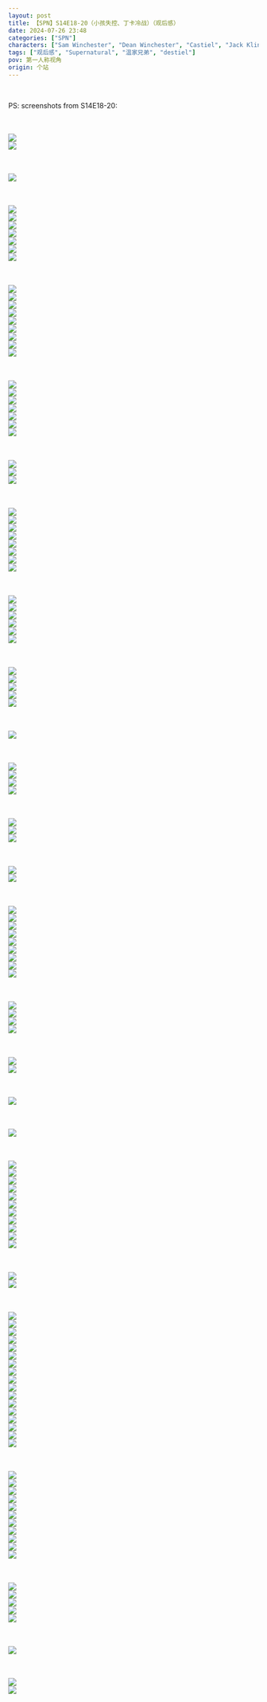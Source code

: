 ```yaml
---
layout: post
title: 【SPN】S14E18-20（小孩失控、丁卡冷战）（观后感）
date: 2024-07-26 23:48
categories: ["SPN"]
characters: ["Sam Winchester", "Dean Winchester", "Castiel", "Jack Kline", "Mary Winchester"]
tags: ["观后感", "Supernatural", "温家兄弟", "destiel"]
pov: 第一人称视角
origin: 个站
---
```


<br>

PS: screenshots from S14E18-20:

<br><br>
![](https://github.com/junesirius/junesirius.github.io/tree/master/assets/images/SPN/S14/2024-07-25-SPN-1418-1.jpg)
<br>
![](https://github.com/junesirius/junesirius.github.io/tree/master/assets/images/SPN/S14/2024-07-25-SPN-1418-2.jpg)
<br>

<br><br>
![](https://github.com/junesirius/junesirius.github.io/tree/master/assets/images/SPN/S14/2024-07-25-SPN-1418-3.jpg)
<br>

<br><br>
![](https://github.com/junesirius/junesirius.github.io/tree/master/assets/images/SPN/S14/2024-07-25-SPN-1418-4.jpg)
<br>
![](https://github.com/junesirius/junesirius.github.io/tree/master/assets/images/SPN/S14/2024-07-25-SPN-1418-5.jpg)
<br>
![](https://github.com/junesirius/junesirius.github.io/tree/master/assets/images/SPN/S14/2024-07-25-SPN-1418-6.jpg)
<br>
![](https://github.com/junesirius/junesirius.github.io/tree/master/assets/images/SPN/S14/2024-07-25-SPN-1418-7.jpg)
<br>
![](https://github.com/junesirius/junesirius.github.io/tree/master/assets/images/SPN/S14/2024-07-25-SPN-1418-8.jpg)
<br>
![](https://github.com/junesirius/junesirius.github.io/tree/master/assets/images/SPN/S14/2024-07-25-SPN-1418-9.jpg)
<br>
![](https://github.com/junesirius/junesirius.github.io/tree/master/assets/images/SPN/S14/2024-07-25-SPN-1418-10.jpg)
<br>

<br><br>
![](https://github.com/junesirius/junesirius.github.io/tree/master/assets/images/SPN/S14/2024-07-25-SPN-1418-11.jpg)
<br>
![](https://github.com/junesirius/junesirius.github.io/tree/master/assets/images/SPN/S14/2024-07-25-SPN-1418-12.jpg)
<br>
![](https://github.com/junesirius/junesirius.github.io/tree/master/assets/images/SPN/S14/2024-07-25-SPN-1418-13.jpg)
<br>
![](https://github.com/junesirius/junesirius.github.io/tree/master/assets/images/SPN/S14/2024-07-25-SPN-1418-14.jpg)
<br>
![](https://github.com/junesirius/junesirius.github.io/tree/master/assets/images/SPN/S14/2024-07-25-SPN-1418-15.jpg)
<br>
![](https://github.com/junesirius/junesirius.github.io/tree/master/assets/images/SPN/S14/2024-07-25-SPN-1418-16.jpg)
<br>
![](https://github.com/junesirius/junesirius.github.io/tree/master/assets/images/SPN/S14/2024-07-25-SPN-1418-17.jpg)
<br>
![](https://github.com/junesirius/junesirius.github.io/tree/master/assets/images/SPN/S14/2024-07-25-SPN-1418-18.jpg)
<br>
![](https://github.com/junesirius/junesirius.github.io/tree/master/assets/images/SPN/S14/2024-07-25-SPN-1418-19.jpg)
<br>

<br><br>
![](https://github.com/junesirius/junesirius.github.io/tree/master/assets/images/SPN/S14/2024-07-25-SPN-1418-20.jpg)
<br>
![](https://github.com/junesirius/junesirius.github.io/tree/master/assets/images/SPN/S14/2024-07-25-SPN-1418-21.jpg)
<br>
![](https://github.com/junesirius/junesirius.github.io/tree/master/assets/images/SPN/S14/2024-07-25-SPN-1418-22.jpg)
<br>
![](https://github.com/junesirius/junesirius.github.io/tree/master/assets/images/SPN/S14/2024-07-25-SPN-1418-23.jpg)
<br>
![](https://github.com/junesirius/junesirius.github.io/tree/master/assets/images/SPN/S14/2024-07-25-SPN-1418-24.jpg)
<br>
![](https://github.com/junesirius/junesirius.github.io/tree/master/assets/images/SPN/S14/2024-07-25-SPN-1418-25.jpg)
<br>
![](https://github.com/junesirius/junesirius.github.io/tree/master/assets/images/SPN/S14/2024-07-25-SPN-1418-26.jpg)
<br>

<br><br>
![](https://github.com/junesirius/junesirius.github.io/tree/master/assets/images/SPN/S14/2024-07-25-SPN-1418-27.jpg)
<br>
![](https://github.com/junesirius/junesirius.github.io/tree/master/assets/images/SPN/S14/2024-07-25-SPN-1418-28.jpg)
<br>
![](https://github.com/junesirius/junesirius.github.io/tree/master/assets/images/SPN/S14/2024-07-25-SPN-1418-29.jpg)
<br>

<br><br>
![](https://github.com/junesirius/junesirius.github.io/tree/master/assets/images/SPN/S14/2024-07-25-SPN-1418-30.jpg)
<br>
![](https://github.com/junesirius/junesirius.github.io/tree/master/assets/images/SPN/S14/2024-07-25-SPN-1418-31.jpg)
<br>
![](https://github.com/junesirius/junesirius.github.io/tree/master/assets/images/SPN/S14/2024-07-25-SPN-1418-32.jpg)
<br>
![](https://github.com/junesirius/junesirius.github.io/tree/master/assets/images/SPN/S14/2024-07-25-SPN-1418-33.jpg)
<br>
![](https://github.com/junesirius/junesirius.github.io/tree/master/assets/images/SPN/S14/2024-07-25-SPN-1418-34.jpg)
<br>
![](https://github.com/junesirius/junesirius.github.io/tree/master/assets/images/SPN/S14/2024-07-25-SPN-1418-35.jpg)
<br>
![](https://github.com/junesirius/junesirius.github.io/tree/master/assets/images/SPN/S14/2024-07-25-SPN-1418-36.jpg)
<br>
![](https://github.com/junesirius/junesirius.github.io/tree/master/assets/images/SPN/S14/2024-07-25-SPN-1418-37.jpg)
<br>

<br><br>
![](https://github.com/junesirius/junesirius.github.io/tree/master/assets/images/SPN/S14/2024-07-26-SPN-1419-1.jpg)
<br>
![](https://github.com/junesirius/junesirius.github.io/tree/master/assets/images/SPN/S14/2024-07-26-SPN-1419-2.jpg)
<br>
![](https://github.com/junesirius/junesirius.github.io/tree/master/assets/images/SPN/S14/2024-07-26-SPN-1419-3.jpg)
<br>
![](https://github.com/junesirius/junesirius.github.io/tree/master/assets/images/SPN/S14/2024-07-26-SPN-1419-4.jpg)
<br>
![](https://github.com/junesirius/junesirius.github.io/tree/master/assets/images/SPN/S14/2024-07-26-SPN-1419-5.jpg)
<br>
![](https://github.com/junesirius/junesirius.github.io/tree/master/assets/images/SPN/S14/2024-07-26-SPN-1419-6.jpg)
<br>

<br><br>
![](https://github.com/junesirius/junesirius.github.io/tree/master/assets/images/SPN/S14/2024-07-26-SPN-1419-7.jpg)
<br>
![](https://github.com/junesirius/junesirius.github.io/tree/master/assets/images/SPN/S14/2024-07-26-SPN-1419-8.jpg)
<br>
![](https://github.com/junesirius/junesirius.github.io/tree/master/assets/images/SPN/S14/2024-07-26-SPN-1419-9.jpg)
<br>
![](https://github.com/junesirius/junesirius.github.io/tree/master/assets/images/SPN/S14/2024-07-26-SPN-1419-10.jpg)
<br>
![](https://github.com/junesirius/junesirius.github.io/tree/master/assets/images/SPN/S14/2024-07-26-SPN-1419-11.jpg)
<br>

<br><br>
![](https://github.com/junesirius/junesirius.github.io/tree/master/assets/images/SPN/S14/2024-07-26-SPN-1419-12.jpg)
<br>

<br><br>
![](https://github.com/junesirius/junesirius.github.io/tree/master/assets/images/SPN/S14/2024-07-26-SPN-1419-13.jpg)
<br>
![](https://github.com/junesirius/junesirius.github.io/tree/master/assets/images/SPN/S14/2024-07-26-SPN-1419-14.jpg)
<br>
![](https://github.com/junesirius/junesirius.github.io/tree/master/assets/images/SPN/S14/2024-07-26-SPN-1419-15.jpg)
<br>
![](https://github.com/junesirius/junesirius.github.io/tree/master/assets/images/SPN/S14/2024-07-26-SPN-1419-16.jpg)
<br>

<br><br>
![](https://github.com/junesirius/junesirius.github.io/tree/master/assets/images/SPN/S14/2024-07-26-SPN-1419-17.jpg)
<br>
![](https://github.com/junesirius/junesirius.github.io/tree/master/assets/images/SPN/S14/2024-07-26-SPN-1419-18.jpg)
<br>
![](https://github.com/junesirius/junesirius.github.io/tree/master/assets/images/SPN/S14/2024-07-26-SPN-1419-19.jpg)
<br>

<br><br>
![](https://github.com/junesirius/junesirius.github.io/tree/master/assets/images/SPN/S14/2024-07-26-SPN-1419-20.jpg)
<br>
![](https://github.com/junesirius/junesirius.github.io/tree/master/assets/images/SPN/S14/2024-07-26-SPN-1420-1.jpg)
<br>

<br><br>
![](https://github.com/junesirius/junesirius.github.io/tree/master/assets/images/SPN/S14/2024-07-26-SPN-1420-2.jpg)
<br>
![](https://github.com/junesirius/junesirius.github.io/tree/master/assets/images/SPN/S14/2024-07-26-SPN-1420-3.jpg)
<br>
![](https://github.com/junesirius/junesirius.github.io/tree/master/assets/images/SPN/S14/2024-07-26-SPN-1420-4.jpg)
<br>
![](https://github.com/junesirius/junesirius.github.io/tree/master/assets/images/SPN/S14/2024-07-26-SPN-1420-7.jpg)
<br>
![](https://github.com/junesirius/junesirius.github.io/tree/master/assets/images/SPN/S14/2024-07-26-SPN-1420-8.jpg)
<br>
![](https://github.com/junesirius/junesirius.github.io/tree/master/assets/images/SPN/S14/2024-07-26-SPN-1420-9.jpg)
<br>
![](https://github.com/junesirius/junesirius.github.io/tree/master/assets/images/SPN/S14/2024-07-26-SPN-1420-5.jpg)
<br>
![](https://github.com/junesirius/junesirius.github.io/tree/master/assets/images/SPN/S14/2024-07-26-SPN-1420-6.jpg)
<br>
![](https://github.com/junesirius/junesirius.github.io/tree/master/assets/images/SPN/S14/2024-07-26-SPN-1420-10.jpg)
<br>

<br><br>
![](https://github.com/junesirius/junesirius.github.io/tree/master/assets/images/SPN/S14/2024-07-26-SPN-1420-11.jpg)
<br>
![](https://github.com/junesirius/junesirius.github.io/tree/master/assets/images/SPN/S14/2024-07-26-SPN-1420-12.jpg)
<br>
![](https://github.com/junesirius/junesirius.github.io/tree/master/assets/images/SPN/S14/2024-07-26-SPN-1420-13.jpg)
<br>
![](https://github.com/junesirius/junesirius.github.io/tree/master/assets/images/SPN/S14/2024-07-26-SPN-1420-14.jpg)
<br>

<br><br>
![](https://github.com/junesirius/junesirius.github.io/tree/master/assets/images/SPN/S14/2024-07-26-SPN-1420-15.jpg)
<br>
![](https://github.com/junesirius/junesirius.github.io/tree/master/assets/images/SPN/S14/2024-07-26-SPN-1420-16.jpg)
<br>

<br><br>
![](https://github.com/junesirius/junesirius.github.io/tree/master/assets/images/SPN/S14/2024-07-26-SPN-1420-17.jpg)
<br>

<br><br>
![](https://github.com/junesirius/junesirius.github.io/tree/master/assets/images/SPN/S14/2024-07-26-SPN-1420-18.jpg)
<br>

<br><br>
![](https://github.com/junesirius/junesirius.github.io/tree/master/assets/images/SPN/S14/2024-07-26-SPN-1420-19.jpg)
<br>
![](https://github.com/junesirius/junesirius.github.io/tree/master/assets/images/SPN/S14/2024-07-26-SPN-1420-20.jpg)
<br>
![](https://github.com/junesirius/junesirius.github.io/tree/master/assets/images/SPN/S14/2024-07-26-SPN-1420-21.jpg)
<br>
![](https://github.com/junesirius/junesirius.github.io/tree/master/assets/images/SPN/S14/2024-07-26-SPN-1420-22.jpg)
<br>
![](https://github.com/junesirius/junesirius.github.io/tree/master/assets/images/SPN/S14/2024-07-26-SPN-1420-23.jpg)
<br>
![](https://github.com/junesirius/junesirius.github.io/tree/master/assets/images/SPN/S14/2024-07-26-SPN-1420-24.jpg)
<br>
![](https://github.com/junesirius/junesirius.github.io/tree/master/assets/images/SPN/S14/2024-07-26-SPN-1420-25.jpg)
<br>
![](https://github.com/junesirius/junesirius.github.io/tree/master/assets/images/SPN/S14/2024-07-26-SPN-1420-26.jpg)
<br>
![](https://github.com/junesirius/junesirius.github.io/tree/master/assets/images/SPN/S14/2024-07-26-SPN-1420-27.jpg)
<br>
![](https://github.com/junesirius/junesirius.github.io/tree/master/assets/images/SPN/S14/2024-07-26-SPN-1420-28.jpg)
<br>
![](https://github.com/junesirius/junesirius.github.io/tree/master/assets/images/SPN/S14/2024-07-26-SPN-1420-29.jpg)
<br>

<br><br>
![](https://github.com/junesirius/junesirius.github.io/tree/master/assets/images/SPN/S14/2024-07-26-SPN-1420-30.jpg)
<br>
![](https://github.com/junesirius/junesirius.github.io/tree/master/assets/images/SPN/S14/2024-07-26-SPN-1420-31.jpg)
<br>

<br><br>
![](https://github.com/junesirius/junesirius.github.io/tree/master/assets/images/SPN/S14/2024-07-26-SPN-1420-32.jpg)
<br>
![](https://github.com/junesirius/junesirius.github.io/tree/master/assets/images/SPN/S14/2024-07-26-SPN-1420-33.jpg)
<br>
![](https://github.com/junesirius/junesirius.github.io/tree/master/assets/images/SPN/S14/2024-07-26-SPN-1420-34.jpg)
<br>
![](https://github.com/junesirius/junesirius.github.io/tree/master/assets/images/SPN/S14/2024-07-26-SPN-1420-35.jpg)
<br>
![](https://github.com/junesirius/junesirius.github.io/tree/master/assets/images/SPN/S14/2024-07-26-SPN-1420-36.jpg)
<br>
![](https://github.com/junesirius/junesirius.github.io/tree/master/assets/images/SPN/S14/2024-07-26-SPN-1420-37.jpg)
<br>
![](https://github.com/junesirius/junesirius.github.io/tree/master/assets/images/SPN/S14/2024-07-26-SPN-1420-38.jpg)
<br>
![](https://github.com/junesirius/junesirius.github.io/tree/master/assets/images/SPN/S14/2024-07-26-SPN-1420-39.jpg)
<br>
![](https://github.com/junesirius/junesirius.github.io/tree/master/assets/images/SPN/S14/2024-07-26-SPN-1420-40.jpg)
<br>
![](https://github.com/junesirius/junesirius.github.io/tree/master/assets/images/SPN/S14/2024-07-26-SPN-1420-41.jpg)
<br>
![](https://github.com/junesirius/junesirius.github.io/tree/master/assets/images/SPN/S14/2024-07-26-SPN-1420-42.jpg)
<br>
![](https://github.com/junesirius/junesirius.github.io/tree/master/assets/images/SPN/S14/2024-07-26-SPN-1420-43.jpg)
<br>
![](https://github.com/junesirius/junesirius.github.io/tree/master/assets/images/SPN/S14/2024-07-26-SPN-1420-44.jpg)
<br>
![](https://github.com/junesirius/junesirius.github.io/tree/master/assets/images/SPN/S14/2024-07-26-SPN-1420-45.jpg)
<br>
![](https://github.com/junesirius/junesirius.github.io/tree/master/assets/images/SPN/S14/2024-07-26-SPN-1420-46.jpg)
<br>
![](https://github.com/junesirius/junesirius.github.io/tree/master/assets/images/SPN/S14/2024-07-26-SPN-1420-47.jpg)
<br>
![](https://github.com/junesirius/junesirius.github.io/tree/master/assets/images/SPN/S14/2024-07-26-SPN-1420-48.jpg)
<br>

<br><br>
![](https://github.com/junesirius/junesirius.github.io/tree/master/assets/images/SPN/S14/2024-07-26-SPN-1420-49.jpg)
<br>
![](https://github.com/junesirius/junesirius.github.io/tree/master/assets/images/SPN/S14/2024-07-26-SPN-1420-50.jpg)
<br>
![](https://github.com/junesirius/junesirius.github.io/tree/master/assets/images/SPN/S14/2024-07-26-SPN-1420-51.jpg)
<br>
![](https://github.com/junesirius/junesirius.github.io/tree/master/assets/images/SPN/S14/2024-07-26-SPN-1420-52.jpg)
<br>
![](https://github.com/junesirius/junesirius.github.io/tree/master/assets/images/SPN/S14/2024-07-26-SPN-1420-53.jpg)
<br>
![](https://github.com/junesirius/junesirius.github.io/tree/master/assets/images/SPN/S14/2024-07-26-SPN-1420-54.jpg)
<br>
![](https://github.com/junesirius/junesirius.github.io/tree/master/assets/images/SPN/S14/2024-07-26-SPN-1420-55.jpg)
<br>
![](https://github.com/junesirius/junesirius.github.io/tree/master/assets/images/SPN/S14/2024-07-26-SPN-1420-56.jpg)
<br>
![](https://github.com/junesirius/junesirius.github.io/tree/master/assets/images/SPN/S14/2024-07-26-SPN-1420-57.jpg)
<br>
![](https://github.com/junesirius/junesirius.github.io/tree/master/assets/images/SPN/S14/2024-07-26-SPN-1420-58.jpg)
<br>
![](https://github.com/junesirius/junesirius.github.io/tree/master/assets/images/SPN/S14/2024-07-26-SPN-1420-59.jpg)
<br>

<br><br>
![](https://github.com/junesirius/junesirius.github.io/tree/master/assets/images/SPN/S14/2024-07-26-SPN-1420-60.jpg)
<br>
![](https://github.com/junesirius/junesirius.github.io/tree/master/assets/images/SPN/S14/2024-07-26-SPN-1420-61.jpg)
<br>
![](https://github.com/junesirius/junesirius.github.io/tree/master/assets/images/SPN/S14/2024-07-26-SPN-1420-62.jpg)
<br>
![](https://github.com/junesirius/junesirius.github.io/tree/master/assets/images/SPN/S14/2024-07-26-SPN-1420-63.jpg)
<br>
![](https://github.com/junesirius/junesirius.github.io/tree/master/assets/images/SPN/S14/2024-07-26-SPN-1420-64.jpg)
<br>

<br><br>
![](https://github.com/junesirius/junesirius.github.io/tree/master/assets/images/SPN/S14/2024-07-26-SPN-1420-65.jpg)
<br>

<br><br>
![](https://github.com/junesirius/junesirius.github.io/tree/master/assets/images/SPN/S14/2024-07-26-SPN-1420-66.jpg)
<br>
![](https://github.com/junesirius/junesirius.github.io/tree/master/assets/images/SPN/S14/2024-07-26-SPN-1420-67.jpg)
<br>
